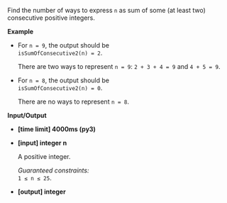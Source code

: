 <div class="markdown"><p>Find the number of ways to express <code>n</code> as sum of some (at least two) consecutive positive integers.</p>
<p><strong>Example</strong></p>
<ul>
<li>
<p>For <code>n = 9</code>, the output should be<br>
<code>isSumOfConsecutive2(n) = 2</code>.</p>
<p>There are two ways to represent <code>n = 9</code>: <code>2 + 3 + 4 = 9</code> and <code>4 + 5 = 9</code>.</p>
</li>
<li>
<p>For <code>n = 8</code>, the output should be<br>
<code>isSumOfConsecutive2(n) = 0</code>.</p>
<p>There are no ways to represent <code>n = 8</code>.</p>
</li>
</ul>
<p><strong>Input/Output</strong></p>
<ul>
<li><strong>[time limit] 4000ms (py3)</strong></li>
</ul>
<ul>
<li>
<p><strong>[input] integer n</strong></p>
<p>A positive integer.</p>
<p><em>Guaranteed constraints:</em><br>
<code>1 ≤ n ≤ 25</code>.</p>
</li>
<li>
<p><strong>[output] integer</strong></p>
</li>
</ul>
</div>